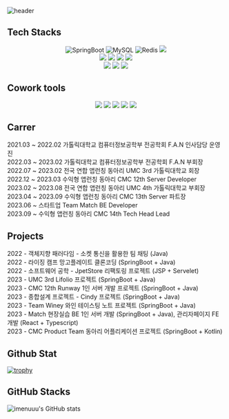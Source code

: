 ![header](https://capsule-render.vercel.app/api?type=wave&color=auto&height=300&section=header&text=HyunWoo%20LIM&fontSize=90)
## Tech Stacks
<div align="center">
<img alt=
"SpringBoot" src="https://img.shields.io/badge/SpringBoot-6DB33F?style=flat-square&logo=SpringBoot&logoColor=white"/>
<img alt="MySQL" src="https://img.shields.io/badge/MySQL-4479A1?style=flat-square&logo=MySQL&logoColor=white"/>
<img alt="Redis" src="https://img.shields.io/badge/Redis-DC382D?style=flat-square&logo=Redis&logoColor=white"/>
<img src="https://img.shields.io/badge/JSON Web Tokens-000000?style=flat-square&logo=JSON Web Tokens&logoColor=white"/>
</br>
<img src="https://img.shields.io/badge/Python-3776AB?style=flat-square&logo=Python&logoColor=white"/>
<img src="https://img.shields.io/badge/Linux-FCC624?style=flat-square&logo=Linux&logoColor=white"/>
<img src="https://img.shields.io/badge/Amazon AWS-FF9900?style=flat-square&logo=Amazon AWS&logoColor=white"/>
<img src="https://img.shields.io/badge/Amazon EC2-FF9900?style=flat-square&logo=Amazon EC2&logoColor=white"/>
</br>
<img src="https://img.shields.io/badge/Amazon RDS-527FFF?style=flat-square&logo=Amazon RDS&logoColor=white"/>
<img src="https://img.shields.io/badge/Amazon S3-569A31?style=flat-square&logo=Amazon S3&logoColor=white"/>
<img src="https://img.shields.io/badge/Travis CI-3EAAAF?style=flat-square&logo=Travis CI&logoColor=white"/>
</br>
</div>

## Cowork tools

<div align="center">
<img src="https://img.shields.io/badge/Swagger-85EA2D?style=flat-square&logo=Swagger&logoColor=white"/>
<img src="https://img.shields.io/badge/Notion-000000?style=flat-square&logo=Notion&logoColor=white"/>
<img src="https://img.shields.io/badge/Discord-5865F2?style=flat-square&logo=Discord&logoColor=white"/>
<img src="https://img.shields.io/badge/GitHub-181717?style=flat-square&logo=GitHub&logoColor=white"/>
<img src="https://img.shields.io/badge/Slack-4A154B?style=for-the-badge&logo=Slack&logoColor=#4A154B"/>
</div>

## Carrer
2021.03 ~ 2022.02 가톨릭대학교 컴퓨터정보공학부 전공학회 F.A.N 인사담당 운영진 </br>
2022.03 ~ 2023.02 가톨릭대학교 컴퓨터정보공학부 전공학회 F.A.N 부회장 </br>
2022.07 ~ 2023.02 전국 연합 앱런칭 동아리 UMC 3rd 가톨릭대학교 회장 </br>
2022.12 ~ 2023.03 수익형 앱런칭 동아리 CMC 12th Server Developer</br>
2023.02 ~ 2023.08 전국 연합 앱런칭 동아리 UMC 4th 가톨릭대학교 부회장 </br>
2023.04 ~ 2023.09 수익형 앱런칭 동아리 CMC 13th Server 파트장</br>
2023.06 ~ 스타트업 Team Match BE Developer </br>
2023.09 ~ 수익형 앱런칭 동아리 CMC 14th Tech Head Lead </br>

## Projects
2022 - 객체지향 패러다임 - 소켓 통신을 활용한 팀 채팅 (Java) </br>
2022 - 라이징 캠프 망고플레이트 클론코딩 (SpringBoot + Java) </br>
2022 - 소프트웨어 공학 - JpetStore 리팩토링 프로젝트 (JSP + Servelet) </br>
2023 - UMC 3rd Lifolio 프로젝트  (SpringBoot + Java) </br>
2023 - CMC 12th Runway 1인 서버 개발 프로젝트  (SpringBoot + Java) </br>
2023 - 종합설계 프로젝트 - Cindy 프로젝트  (SpringBoot + Java) </br>
2023 - Team Winey 와인 테이스팅 노트 프로젝트  (SpringBoot + Java)</br>
2023 - Match 현장실습 BE 1인 서버 개발 (SpringBoot + Java),  관리자페이지 FE 개발 (React + Typescript) </br>
2023 - CMC Product Team 동아리 어플리케이션 프로젝트 (SpringBoot + Kotlin) </br>

## Github Stat

[![trophy](https://github-profile-trophy.vercel.app/?username=ryo-ma&theme=onedark)](https://github.com/ryo-ma/github-profile-trophy)
## GitHub Stacks
![imenuuu's GitHub stats](https://github-readme-stats.vercel.app/api?username=imenuuu&show_icons=true&theme=radical)

